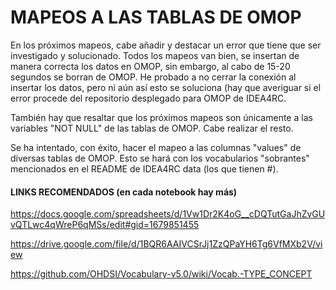 # MAPEOS A LAS TABLAS DE OMOP

En los próximos mapeos, cabe añadir y destacar un error que tiene que ser investigado y solucionado. Todos los mapeos van bien, se insertan de manera correcta los datos en OMOP, sin embargo, al cabo de 15-20 segundos se borran de OMOP. He probado a no cerrar la conexión al insertar los datos, pero ni aún así esto se soluciona (hay que averiguar si el error procede del repositorio desplegado para OMOP de IDEA4RC.

También hay que resaltar que los próximos mapeos son únicamente a las variables "NOT NULL" de las tablas de OMOP. Cabe realizar el resto.

Se ha intentado, con éxito, hacer el mapeo a las columnas "values" de diversas tablas de OMOP. Esto se hará con los vocabularios "sobrantes" mencionados en el README de IDEA4RC data (los que tienen #).


#### LINKS RECOMENDADOS (en cada notebook hay más)
https://docs.google.com/spreadsheets/d/1Vw1Dr2K4oG__cDQTutGaJhZvGUvQTLwc4qWreP6qMSs/edit#gid=1679851455

https://drive.google.com/file/d/1BQR6AAIVCSrJj1ZzQPaYH6Tg6VfMXb2V/view

https://github.com/OHDSI/Vocabulary-v5.0/wiki/Vocab.-TYPE_CONCEPT
